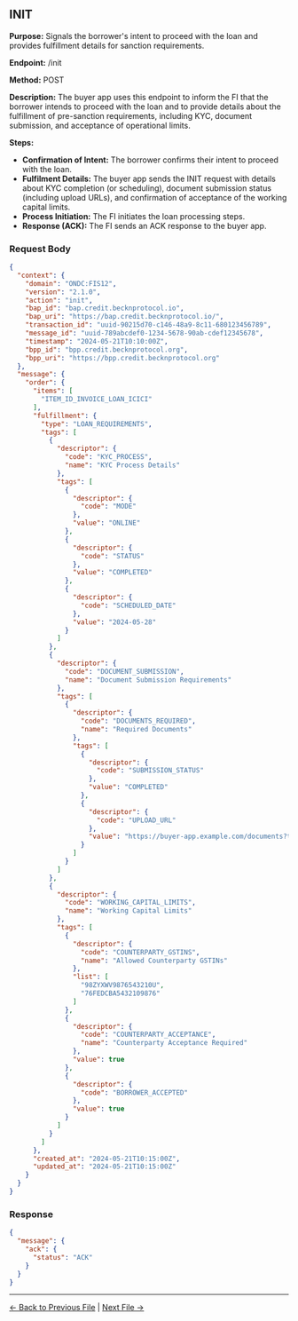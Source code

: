 ## INIT

**Purpose:** Signals the borrower's intent to proceed with the loan and provides fulfillment details for sanction requirements.

**Endpoint:** /init

**Method:** POST

**Description:** The buyer app uses this endpoint to inform the FI that the borrower intends to proceed with the loan and to provide details about the fulfillment of pre-sanction requirements, including KYC, document submission, and acceptance of operational limits.

**Steps:**
  - **Confirmation of Intent:** The borrower confirms their intent to proceed with the loan.
  - **Fulfilment Details:** The buyer app sends the INIT request with details about KYC completion (or scheduling), document submission status (including upload URLs), and confirmation of acceptance of the working capital limits.
  - **Process Initiation:** The FI initiates the loan processing steps.
  - **Response (ACK):** The FI sends an ACK response to the buyer app.


### Request Body

``` json
{
  "context": {
    "domain": "ONDC:FIS12",
    "version": "2.1.0",
    "action": "init",
    "bap_id": "bap.credit.becknprotocol.io",
    "bap_uri": "https://bap.credit.becknprotocol.io/",
    "transaction_id": "uuid-90215d70-c146-48a9-8c11-680123456789",
    "message_id": "uuid-789abcdef0-1234-5678-90ab-cdef12345678",
    "timestamp": "2024-05-21T10:10:00Z",
    "bpp_id": "bpp.credit.becknprotocol.org",
    "bpp_uri": "https://bpp.credit.becknprotocol.org"
  },
  "message": {
    "order": {
      "items": [
        "ITEM_ID_INVOICE_LOAN_ICICI"
      ],
      "fulfillment": {
        "type": "LOAN_REQUIREMENTS",
        "tags": [
          {
            "descriptor": {
              "code": "KYC_PROCESS",
              "name": "KYC Process Details"
            },
            "tags": [
              {
                "descriptor": {
                  "code": "MODE"
                },
                "value": "ONLINE"
              },
              {
                "descriptor": {
                  "code": "STATUS"
                },
                "value": "COMPLETED"
              },
              {
                "descriptor": {
                  "code": "SCHEDULED_DATE"
                },
                "value": "2024-05-28"
              }
            ]
          },
          {
            "descriptor": {
              "code": "DOCUMENT_SUBMISSION",
              "name": "Document Submission Requirements"
            },
            "tags": [
              {
                "descriptor": {
                  "code": "DOCUMENTS_REQUIRED",
                  "name": "Required Documents"
                },
                "tags": [
                  {
                    "descriptor": {
                      "code": "SUBMISSION_STATUS"
                    },
                    "value": "COMPLETED"
                  },
                  {
                    "descriptor": {
                      "code": "UPLOAD_URL"
                    },
                    "value": "https://buyer-app.example.com/documents?token=secure_token"
                  }
                ]
              }
            ]
          },
          {
            "descriptor": {
              "code": "WORKING_CAPITAL_LIMITS",
              "name": "Working Capital Limits"
            },
            "tags": [
              {
                "descriptor": {
                  "code": "COUNTERPARTY_GSTINS",
                  "name": "Allowed Counterparty GSTINs"
                },
                "list": [
                  "98ZYXWV9876543210U",
                  "76FEDCBA5432109876"
                ]
              },
              {
                "descriptor": {
                  "code": "COUNTERPARTY_ACCEPTANCE",
                  "name": "Counterparty Acceptance Required"
                },
                "value": true
              },
              {
                "descriptor": {
                  "code": "BORROWER_ACCEPTED"
                },
                "value": true
              }
            ]
          }
        ]
      },
      "created_at": "2024-05-21T10:15:00Z",
      "updated_at": "2024-05-21T10:15:00Z"
    }
  }
}
```

### Response

```json
{
  "message": {
    "ack": {
      "status": "ACK"
    }
  }
}
```


---

<p align="center">

[← Back to Previous File](on_select.md) | [Next File →](on_init.md)

</p>

